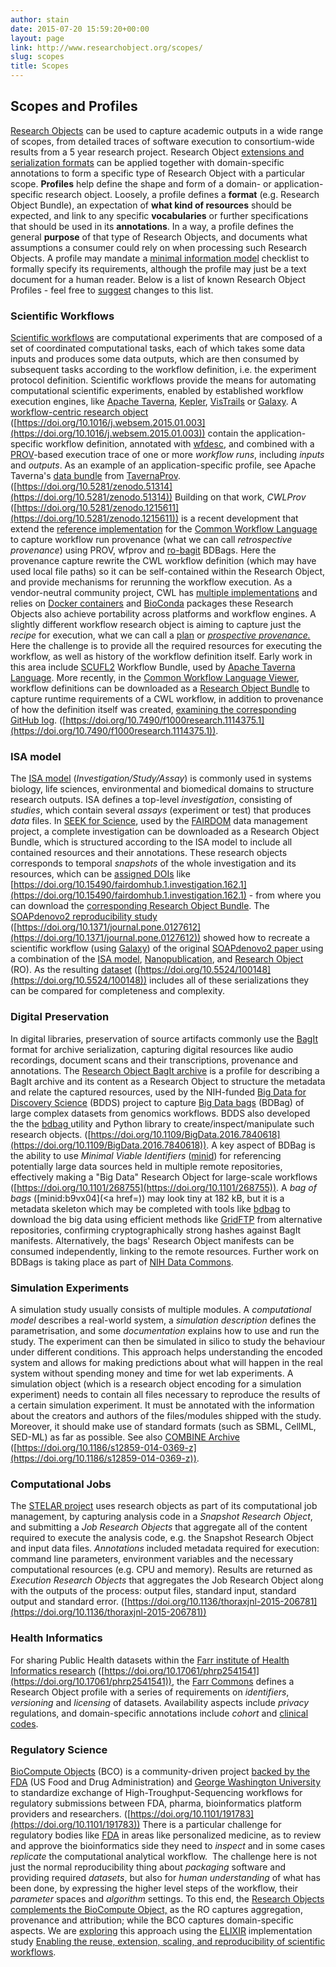 ```yaml
---
author: stain
date: 2015-07-20 15:59:20+00:00
layout: page
link: http://www.researchobject.org/scopes/
slug: scopes
title: Scopes
---
```













## Scopes and Profiles





[Research Objects](/overview/) can be used to capture academic outputs in a wide range of scopes, from detailed traces of software execution to consortium-wide results from a 5 year research project.
Research Object [extensions and serialization formats](/specifications/) can be applied together with domain-specific annotations to form a specific type of Research Object with a particular scope.
**Profiles** help define the shape and form of a domain- or application-specific research object. Loosely, a profile defines a **format** (e.g. Research Object Bundle), an expectation of **what kind of resources** should be expected, and link to any specific **vocabularies** or further specifications that should be used in its **annotations**. In a way, a profile defines the general **purpose** of that type of Research Objects, and documents what assumptions a consumer could rely on when processing such Research Objects.
A profile may mandate a [minimal information model](/initiative/mim/) checklist to formally specify its requirements, although the profile may just be a text document for a human reader.
Below is a list of known Research Object Profiles - feel free to [suggest](https://github.com/ResearchObject/researchobject.org/issues) changes to this list.














### Scientific Workflows


[Scientific workflows](https://en.wikipedia.org/wiki/Scientific_workflow_system) are computational experiments that are composed of a set of coordinated computational tasks, each of which takes some data inputs and produces some data outputs, which are then consumed by subsequent tasks according to the workflow definition, i.e. the experiment protocol definition. Scientific workflows provide the means for automating computational scientific experiments, enabled by established workflow execution engines, like [Apache Taverna](https://taverna.incubator.apache.org/), [Kepler](https://kepler-project.org/), [VisTrails](http://www.vistrails.org/) or [Galaxy](https://galaxyproject.org/).
A [workflow-centric research object](http://doi.org/10.1016/j.websem.2015.01.003) ([https://doi.org/10.1016/j.websem.2015.01.003](https://doi.org/10.1016/j.websem.2015.01.003)) contain the application-specific workflow definition, annotated with [wfdesc](http://purl.org/wf4ever/wfdesc), and combined with a [PROV](http://www.w3.org/TR/prov-o/)-based execution trace of one or more _workflow runs_, including _inputs_ and _outputs_. As an example of an application-specific profile, see Apache Taverna's [data bundle](https://github.com/apache/incubator-taverna-engine/tree/master/taverna-prov#structure-of-exported-provenance) from [TavernaProv](https://github.com/stain/2016-provweek-tavernaprov). ([https://doi.org/10.5281/zenodo.51314](https://doi.org/10.5281/zenodo.51314))
Building on that work, _CWLProv_ ([https://doi.org/10.5281/zenodo.1215611](https://doi.org/10.5281/zenodo.1215611)) is a recent development that extend the [reference implementation](https://github.com/common-workflow-language/cwltool) for the [Common Workflow Language](http://www.commonwl.org/) to capture workflow run provenance (what we can call _retrospective provenance_) using PROV, wfprov and [ro-bagit](https://w3id.org/ro/bagit) BDBags. Here the provenance capture rewrite the CWL workflow definition (which may have used local file paths) so it can be self-contained within the Research Object, and provide mechanisms for rerunning the workflow execution. As a vendor-neutral community project, CWL has [multiple implementations](https://www.commonwl.org/#Implementations) and relies on [Docker containers](https://www.docker.com/) and [BioConda](https://bioconda.github.io/) packages these Research Objects also achieve portability across platforms and workflow engines.
A slightly different workflow research object is aiming to capture just the _recipe_ for execution, what we can call a [plan](http://purl.org/net/p-plan) or [_prospective provenance._](http://workshops.inf.ed.ac.uk/tapp2015/TAPP15_III_3.pdf) Here the challenge is to provide all the required resources for executing the workflow, as well as history of the workflow definition itself. Early work in this area include [SCUFL2](https://www.escholar.manchester.ac.uk/item/?pid=uk-ac-man-scw:222016) Workflow Bundle, used by [Apache Taverna Language](https://taverna.incubator.apache.org/download/language/). More recently, in the [Common Workflow Language Viewer](https://view.commonwl.org), workflow definitions can be downloaded as a [Research Object Bundle](https://w3id.org/bundle) to capture runtime requirements of a CWL workflow, in addition to provenance of how the definition itself was created, [examining the corresponding GitHub log](https://doi.org/10.5281/zenodo.823295). ([https://doi.org/10.7490/f1000research.1114375.1](https://doi.org/10.7490/f1000research.1114375.1)).



### ISA model


The [ISA model](/initiative/isa/) (_Investigation/Study/Assay_) is commonly used in systems biology, life sciences, environmental and biomedical domains to structure research outputs. ISA defines a top-level _investigation_, consisting of _studies_, which contain several _assays_ (experiment or test) that produces _data_ files. In [SEEK for Science](http://seek4science.org/), used by the [FAIRDOM](http://fair-dom.org/) data management project, a complete investigation can be downloaded as a Research Object Bundle, which is structured according to the ISA model to include all contained resources and their annotations. These research objects corresponds to temporal _snapshots_ of the whole investigation and its resources, which can be [assigned DOIs](http://docs.seek4science.org/help/user-guide/investigation-snapshots.html#assigning-a-doi) like [https://doi.org/10.15490/fairdomhub.1.investigation.162.1](https://doi.org/10.15490/fairdomhub.1.investigation.162.1) - from where you can download the [corresponding Research Object Bundle](https://fairdomhub.org/investigations/162/snapshots/1/download).
The [SOAPdenovo2 reproducibility study](http://isa-tools.github.io/soapdenovo2/) ([https://doi.org/10.1371/journal.pone.0127612](https://doi.org/10.1371/journal.pone.0127612)) showed how to recreate a scientific workflow (using [Galaxy](https://galaxyproject.org/)) of the original [SOAPdenovo2 paper ](https://doi.org/10.1186/2047-217X-1-18)using a combination of the [ISA model](http://isacommons.org/), [Nanopublication](http://nanopub.org/), and [Research Object](http://www.researchobject.org/) (RO). As the resulting [dataset](https://doi.org/10.5524/100148) ([https://doi.org/10.5524/100148](https://doi.org/10.5524/100148)) includes all of these serializations they can be compared for completeness and complexity.


### Digital Preservation


In digital libraries, preservation of source artifacts commonly use the [BagIt](https://en.wikipedia.org/wiki/BagIt) format for archive serialization, capturing digital resources like audio recordings, document scans and their transcriptions, provenance and annotations. The [Research Object BagIt archive](https://w3id.org/ro/bagit) is a profile for describing a BagIt archive and its content as a Research Object to structure the metadata and relate the captured resources, used by the NIH-funded [Big Data for Discovery Science](http://bd2k.ini.usc.edu/) (BDDS) project to capture [Big Data bags](https://static.aminer.org/pdf/fa/bigdata2016/BigD418.pdf) (BDBag) of large complex datasets from genomics workflows. BDDS also developed the the [bdbag ](http://bd2k.ini.usc.edu/tools/bdbag/)utility and Python library to create/inspect/manipulate such research objects. ([https://doi.org/10.1109/BigData.2016.7840618](https://doi.org/10.1109/BigData.2016.7840618)).
A key aspect of BDBag is the ability to use _Minimal Viable Identifiers_ ([minid](http://minid.bd2k.org/)) for referencing potentially large data sources held in multiple remote repositories, effectively making a "Big Data" Research Object for large-scale workflows ([https://doi.org/10.1101/268755](https://doi.org/10.1101/268755)).   A _bag of bags_ ([minid:b9vx04](<a href=)) may look tiny at 182 kB, but it is a metadata skeleton which may be completed with tools like [bdbag](http://bd2k.ini.usc.edu/tools/bdbag/) to download the big data using efficient methods like [GridFTP](http://toolkit.globus.org/toolkit/docs/latest-stable/gridftp/) from alternative repositories, confirming cryptographically strong hashes against BagIt manifests. Alternatively, the bags' Research Object manifests can be consumed independently, linking to the remote resources. Further work on BDBags is taking place as part of [NIH Data Commons](http://www.researchobject.org/2017-12-commonspilot/).








### Simulation Experiments


A simulation study usually consists of multiple modules. A _computational model_ describes a real-world system, a _simulation description_ defines the parametrisation, and some _documentation_ explains how to use and run the study. The experiment can then be simulated in silico to study the behaviour under different conditions. This approach helps understanding the encoded system and allows for making predictions about what will happen in the real system without spending money and time for wet lab experiments.
A simulation object (which is a research object encoding for a simulation experiment) needs to contain all files necessary to reproduce the results of a certain simulation experiment. It must be annotated with the information about the creators and authors of the files/modules shipped with the study. Moreover, it should make use of standard formats (such as SBML, CellML, SED-ML) as far as possible. See also [COMBINE Archive](/initiative/combine-archive/) ([https://doi.org/10.1186/s12859-014-0369-z](https://doi.org/10.1186/s12859-014-0369-z)).


### Computational Jobs


The [STELAR project](/initiative/stelar/) uses research objects as part of its computational job management, by capturing analysis code in a _Snapshot Research Object_, and submitting a _Job Research Objects_ that aggregate all of the content required to execute the analysis code, e.g. the Snapshot Research Object and input data files. _Annotations_ included metadata required for execution: command line parameters, environment variables and the necessary computational resources (e.g. CPU and memory). Results are returned as _Execution Research Objects_ that aggregates the Job Research Object along with the outputs of the process: output files, standard input, standard output and standard error. ([https://doi.org/10.1136/thoraxjnl-2015-206781](https://doi.org/10.1136/thoraxjnl-2015-206781))


### Health Informatics


For sharing Public Health datasets within the [Farr institute of Health Informatics research](http://www.farrinstitute.org/) ([https://doi.org/10.17061/phrp2541541](https://doi.org/10.17061/phrp2541541)), the [Farr Commons](http://farrcommons.github.io/) defines a Research Object profile with a series of requirements on _identifiers_, _versioning_ and _licensing_ of datasets. Availability aspects include _privacy_ regulations, and domain-specific annotations include _cohort_ and [clinical codes](/initiative/clinicalcodes/).


### Regulatory Science


[BioCompute Objects](https://doi.org/10.17605/osf.io/h59uh) (BCO) is a community-driven project [backed by the FDA](https://www.fda.gov/ScienceResearch/SpecialTopics/RegulatoryScience/ucm491893.htm) (US Food and Drug Administration) and [George Washington University](https://hive.biochemistry.gwu.edu/home) to standardize exchange of High-Troughput-Sequencing workflows for regulatory submissions between FDA, pharma, bioinformatics platform providers and researchers. ([https://doi.org/10.1101/191783](https://doi.org/10.1101/191783))
There is a particular challenge for regulatory bodies like [FDA](https://www.fda.gov/) in areas like personalized medicine, as to review and approve the bioinformatics side they need to _inspect_ and in some cases _replicate_ the computational analytical workflow.  The challenge here is not just the normal reproducibility thing about _packaging_ software and providing required _datasets_, but also for _human understanding_ of what has been done, by expressing the higher level steps of the workflow, their _parameter_ spaces and _algorithm_ settings.​ To this end, the [Research Objects complements the BioCompute Object,](http://www.researchobject.org/2017-11-27-biocompute-objects/) as the RO captures aggregation, provenance and attribution; while the BCO captures domain-specific aspects. We are [exploring](http://slides.com/soilandreyes/2018-03-23-bco-cwl-ro#/) this approach using the [ELIXIR](https://www.elixir-europe.org/) implementation study [Enabling the reuse, extension, scaling, and reproducibility of scientific workflows](https://www.elixir-europe.org/about-us/implementation-studies/cwl-2018).







